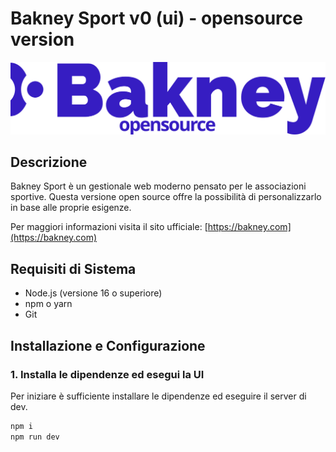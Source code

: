 # Bakney Sport v0 (ui) - opensource version

![Bakney Logo](public/oem/opensource/brand/logo.svg)

## Descrizione

Bakney Sport è un gestionale web moderno pensato per le associazioni sportive.
Questa versione open source offre la possibilità di personalizzarlo in base alle proprie esigenze.

Per maggiori informazioni visita il sito ufficiale: [https://bakney.com](https://bakney.com)

## Requisiti di Sistema

- Node.js (versione 16 o superiore)
- npm o yarn
- Git

## Installazione e Configurazione

### 1. Installa le dipendenze ed esegui la UI

Per iniziare è sufficiente installare le dipendenze ed eseguire il server di dev.

```bash
npm i
npm run dev
```

